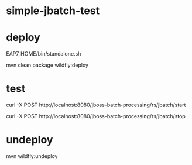 # simple-jbatch-test

# deploy
EAP7_HOME/bin/standalone.sh

mvn clean package wildfly:deploy

# test
curl -X POST http://localhost:8080/jboss-batch-processing/rs/jbatch/start

curl -X POST http://localhost:8080/jboss-batch-processing/rs/jbatch/stop


# undeploy
mvn wildfly:undeploy

